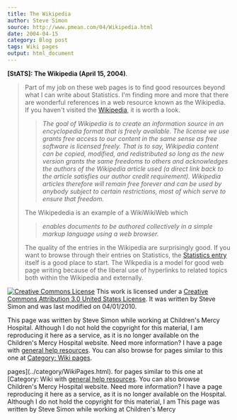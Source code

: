 ```yaml
---
title: The Wikipedia
author: Steve Simon
source: http://www.pmean.com/04/Wikipedia.html
date: 2004-04-15
category: Blog post
tags: Wiki pages
output: html_document
---
```

**[StATS]: The Wikipedia (April 15, 2004)**.

> Part of my job on these web pages is to find good resources beyond
> what I can write about Statistics. I\'m finding more and more that
> there are wonderful references in a web resource known as the
> Wikipedia. If you haven\'t visited the
> [Wikipedia](http://en.wikipedia.org/wiki/Main_Page), it is worth a
> look.
>
> > *The goal of Wikipedia is to create an information source in an
> > encyclopedia format that is freely available. The license we use
> > grants free access to our content in the same sense as free software
> > is licensed freely. That is to say, Wikipedia content can be copied,
> > modified, and redistributed so long as the new version grants the
> > same freedoms to others and acknowledges the authors of the
> > Wikipedia article used (a direct link back to the article satisfies
> > our author credit requirement). Wikipedia articles therefore will
> > remain free forever and can be used by anybody subject to certain
> > restrictions, most of which serve to ensure that freedom.*
>
> The Wikipededia is an example of a WikiWikiWeb which
>
> > *enables documents to be authored collectively in a simple markup
> > language using a web browser.*
>
> The quality of the entries in the Wikipedia are surprisingly good. If
> you want to browse through their entries on Statistics, the
> [Statistics entry](http://en.wikipedia.org/wiki/Statistics) itself is
> a good place to start. The Wikpedia is a model for good web page
> writing because of the liberal use of hyperlinks to related topics
> both within the Wikipedia and externally.

[![Creative Commons
License](http://i.creativecommons.org/l/by/3.0/us/80x15.png)](http://creativecommons.org/licenses/by/3.0/us/)
This work is licensed under a [Creative Commons Attribution 3.0 United
States License](http://creativecommons.org/licenses/by/3.0/us/). It was
written by Steve Simon and was last modified on 04/01/2010.

This page was written by Steve Simon while working at Children\'s Mercy
Hospital. Although I do not hold the copyright for this material, I am
reproducing it here as a service, as it is no longer available on the
Children\'s Mercy Hospital website. Need more information? I have a page
with [general help resources](../GeneralHelp.html). You can also browse
for pages similar to this one at [Category: Wiki
pages](../category/WikiPages.html).
<!---More--->
pages](../category/WikiPages.html).
for pages similar to this one at [Category: Wiki
with [general help resources](../GeneralHelp.html). You can also browse
Children\'s Mercy Hospital website. Need more information? I have a page
reproducing it here as a service, as it is no longer available on the
Hospital. Although I do not hold the copyright for this material, I am
This page was written by Steve Simon while working at Children\'s Mercy

<!---Do not use
**[StATS]: The Wikipedia (April 15, 2004)**.
This page was written by Steve Simon while working at Children\'s Mercy
Hospital. Although I do not hold the copyright for this material, I am
reproducing it here as a service, as it is no longer available on the
Children\'s Mercy Hospital website. Need more information? I have a page
with [general help resources](../GeneralHelp.html). You can also browse
for pages similar to this one at [Category: Wiki
pages](../category/WikiPages.html).
--->

